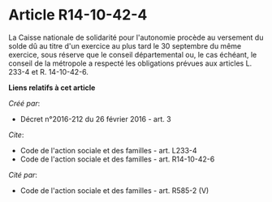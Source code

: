 # Article R14-10-42-4

La Caisse nationale de solidarité pour l'autonomie procède au versement du solde dû au titre d'un exercice au plus tard le 30
septembre du même exercice, sous réserve que le conseil départemental ou, le cas échéant, le conseil de la métropole a
respecté les obligations prévues aux articles L. 233-4 et R. 14-10-42-6.

**Liens relatifs à cet article**

_Créé par_:

  - Décret n°2016-212 du 26 février 2016 - art. 3

_Cite_:

  - Code de l'action sociale et des familles - art. L233-4
  - Code de l'action sociale et des familles - art. R14-10-42-6

_Cité par_:

  - Code de l'action sociale et des familles - art. R585-2 (V)
